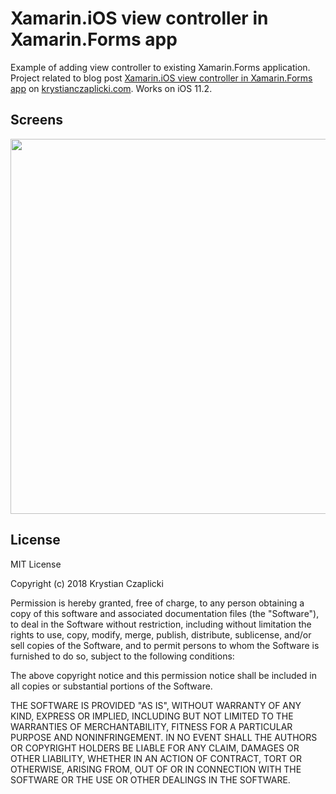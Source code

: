 # Xamarin.iOS view controller in Xamarin.Forms app
Example of adding view controller to existing Xamarin.Forms application. Project related to blog post <a href="http://krystianczaplicki.com/mobile/xamarin-ios-view-controller-in-xamarin-forms-app/">Xamarin.iOS view controller in Xamarin.Forms app</a> on <a href="http://krystianczaplicki.com">krystianczaplicki.com</a>. Works on iOS 11.2.

## Screens
<div style="text-align: center;">
    <img src="http://krystianczaplicki.com/wp-content/uploads/2018/02/navigate-to-native-with-back.gif" height="600" />
</div>

## License
MIT License

Copyright (c) 2018 Krystian Czaplicki

Permission is hereby granted, free of charge, to any person obtaining a copy
of this software and associated documentation files (the "Software"), to deal
in the Software without restriction, including without limitation the rights
to use, copy, modify, merge, publish, distribute, sublicense, and/or sell
copies of the Software, and to permit persons to whom the Software is
furnished to do so, subject to the following conditions:

The above copyright notice and this permission notice shall be included in all
copies or substantial portions of the Software.

THE SOFTWARE IS PROVIDED "AS IS", WITHOUT WARRANTY OF ANY KIND, EXPRESS OR
IMPLIED, INCLUDING BUT NOT LIMITED TO THE WARRANTIES OF MERCHANTABILITY,
FITNESS FOR A PARTICULAR PURPOSE AND NONINFRINGEMENT. IN NO EVENT SHALL THE
AUTHORS OR COPYRIGHT HOLDERS BE LIABLE FOR ANY CLAIM, DAMAGES OR OTHER
LIABILITY, WHETHER IN AN ACTION OF CONTRACT, TORT OR OTHERWISE, ARISING FROM,
OUT OF OR IN CONNECTION WITH THE SOFTWARE OR THE USE OR OTHER DEALINGS IN THE
SOFTWARE.